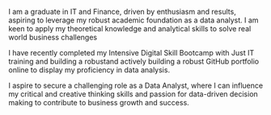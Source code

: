 I am a graduate in IT and Finance, driven by enthusiasm and results, aspiring to leverage my robust academic foundation as a data analyst. I am keen to apply my theoretical knowledge and analytical skills to solve real world business challenges

I have recently completed my Intensive Digital Skill Bootcamp with Just IT training and building a robustand actively building a robust GitHub portfolio online to display my proficiency in data analysis.
 
I aspire to secure a challenging role as a Data Analyst, where I can influence my critical and creative thinking skills and passion for data-driven decision making to contribute to business growth and success.
